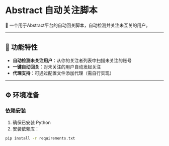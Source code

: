 # Abstract 自动关注脚本

📌 一个用于Abstract平台的自动回关脚本，自动检测并关注未互关的用户。

---

## 🚀 功能特性
- ​**自动检测未关注用户**：从你的关注者列表中扫描未关注的账号
- ​**一键自动回关**：对未关注的用户自动发起关注
- ​**代理支持**：可通过配置文件添加代理（需自行实现）

---

## ⚙️ 环境准备

### 依赖安装
1. 确保已安装 Python 
2. 安装依赖库：
```bash
pip install -r requirements.txt
